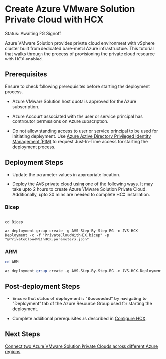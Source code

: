 # Create Azure VMware Solution Private Cloud with HCX

Status: Awaiting PG Signoff

Azure VMware Solution provides private cloud environment with vSphere cluster built from dedicated bare-metal Azure infrastructure. This tutorial that walks through the process of provisioning the private cloud resource with HCX enabled.

## Prerequisites

Ensure to check following prerequisites before starting the deployment process.

* Azure VMware Solution host quota is approved for the Azure subscription.

* Azure Account associated with the user or service principal has contributor permissions on Azure subscription.

* Do not allow standing access to user or service principal to be used for initiating deployment. Use [Azure Active Directory Privileged Identity Management (PIM)](https://docs.microsoft.com/azure/active-directory/privileged-identity-management/pim-configure) to request Just-In-Time access for starting the deployment process.

## Deployment Steps

* Update the parameter values in appropriate location. 

* Deploy the AVS private cloud using one of the following ways. It may take upto 2 hours to create Azure VMware Solution Private Cloud. Additionally, upto 30 mins are needed to complete HCX installation.

### Bicep

```azurecli-interactive

cd Bicep

az deployment group create -g AVS-Step-By-Step-RG -n AVS-HCX-Deployment -c -f "PrivateCloudWithHCX.bicep" -p "@PrivateCloudWithHCX.parameters.json"
```

### ARM

```powershell
cd ARM

az deployment group create -g AVS-Step-By-Step-RG -n AVS-HCX-Deployment -c -f "PrivateCloudWithHCX.deploy.json" -p "@PrivateCloudWithHCX.parameters.json"
```

## Post-deployment Steps

* Ensure that status of deployment is "Succeeded" by navigating to "Deployment" tab of the Azure Resource Group used for starting the deployment.

* Complete additional prerequisites as described in [Configure HCX](../../Addins/HCX/readme.md##post-deployment-steps).

## Next Steps

[Connect two Azure VMware Solution Private Clouds across different Azure regions](../../Networking/AVS-to-AVS-CrossRegion-GlobalReach/readme.md)
